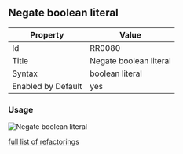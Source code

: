 ## Negate boolean literal

Property | Value
--- | --- 
Id | RR0080
Title | Negate boolean literal
Syntax | boolean literal
Enabled by Default | yes

### Usage

![Negate boolean literal](../../images/refactorings/NegateBooleanLiteral.png)

[full list of refactorings](Refactorings.md)
